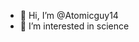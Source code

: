 - 👋 Hi, I’m @Atomicguy14
- 👀 I’m interested in science


<!---
Atomicguy14/Atomicguy14 is a ✨ special ✨ repository because its `README.md` (this file) appears on your GitHub profile.
You can click the Preview link to take a look at your changes.
--->

